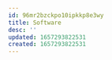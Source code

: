 ```yaml
---
id: 96mr2bzckpo10ipkkp8e3wy
title: Software
desc: ''
updated: 1657293822531
created: 1657293822531
---
```


